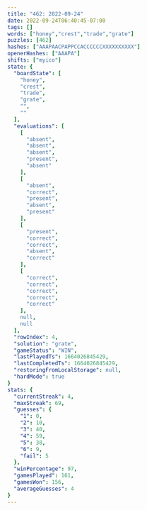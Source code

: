 ```yaml
---
title: "462: 2022-09-24"
date: 2022-09-24T06:40:45-07:00
tags: []
words: ["honey","crest","trade","grate"]
puzzles: [462]
hashes: ["AAAPAACPAPPCCACCCCCCXXXXXXXXXX"]
openerHashes: ["AAAPA"]
shifts: ["myico"]
state: {
  "boardState": [
    "honey",
    "crest",
    "trade",
    "grate",
    "",
    ""
  ],
  "evaluations": [
    [
      "absent",
      "absent",
      "absent",
      "present",
      "absent"
    ],
    [
      "absent",
      "correct",
      "present",
      "absent",
      "present"
    ],
    [
      "present",
      "correct",
      "correct",
      "absent",
      "correct"
    ],
    [
      "correct",
      "correct",
      "correct",
      "correct",
      "correct"
    ],
    null,
    null
  ],
  "rowIndex": 4,
  "solution": "grate",
  "gameStatus": "WIN",
  "lastPlayedTs": 1664026845429,
  "lastCompletedTs": 1664026845429,
  "restoringFromLocalStorage": null,
  "hardMode": true
}
stats: {
  "currentStreak": 4,
  "maxStreak": 69,
  "guesses": {
    "1": 0,
    "2": 10,
    "3": 40,
    "4": 59,
    "5": 38,
    "6": 9,
    "fail": 5
  },
  "winPercentage": 97,
  "gamesPlayed": 161,
  "gamesWon": 156,
  "averageGuesses": 4
}
---
```


<!-- more -->
